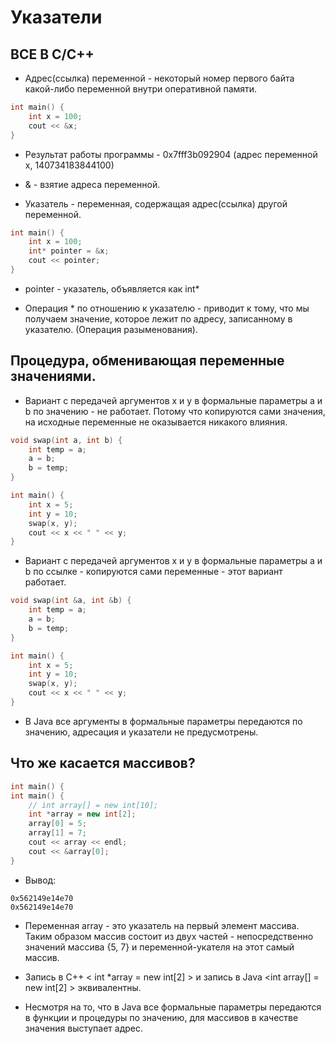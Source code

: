 # Указатели

## ВСЕ В C/C++

* Адрес(ссылка) переменной - некоторый номер первого байта какой-либо переменной внутри оперативной памяти.

```C
int main() {
    int x = 100;
    cout << &x;
}
```

* Результат работы программы - 0x7fff3b092904 (адрес переменной x, 140734183844100)

* & - взятие адреса переменной.

* Указатель - переменная, содержащая адрес(ссылка) другой переменной.

```C++
int main() {
    int x = 100;
    int* pointer = &x;
    cout << pointer;
}
```

* pointer - указатель, объявляется как int*

* Операция * по отношению к указателю - приводит к тому, что мы получаем значение, которое лежит по адресу, записанному в указателю. (Операция разыменования).

## Процедура, обменивающая переменные значениями.

* Вариант с передачей аргументов x и y в формальные параметры a и b по значению - не работает. Потому что копируются сами значения, на исходные переменные не оказывается никакого влияния.

```C++
void swap(int a, int b) {
    int temp = a;
    a = b;
    b = temp;
}

int main() {
    int x = 5;
    int y = 10;
    swap(x, y);
    cout << x << " " << y;
}
```

* Вариант с передачей аргументов x и y в формальные параметры a и b по ссылке - копируются сами переменные - этот вариант работает.

```C++
void swap(int &a, int &b) {
    int temp = a;
    a = b;
    b = temp;
}

int main() {
    int x = 5;
    int y = 10;
    swap(x, y);
    cout << x << " " << y;
}
```

* В Java все аргументы в формальные параметры передаются по значению, адресация и указатели не предусмотрены.

## Что же касается массивов?

```C++
int main() {
int main() {
    // int array[] = new int[10];
    int *array = new int[2];
    array[0] = 5;
    array[1] = 7;
    cout << array << endl;
    cout << &array[0];
}
```

* Вывод:

```
0x562149e14e70
0x562149e14e70
```

* Переменная array - это указатель на первый элемент массива. Таким образом массив состоит из двух частей - непосредственно значений массива {5, 7} и переменной-укателя на этот самый массив.

* Запись в C++ < int *array = new int[2] > и запись в Java <int array[] = new int[2] > эквивалентны.

* Несмотря на то, что в Java все формальные параметры передаются в функции и процедуры по значению, для массивов в качестве значения выступает адрес. 